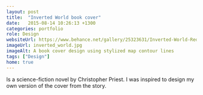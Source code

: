 ```yaml
---
layout: post
title:  "Inverted World book cover"
date:   2015-08-14 10:26:13 +1300
categories: portfolio
role: Design
websiteUrl: https://www.behance.net/gallery/25323631/Inverted-World-Redesign
imageUrl: inverted_world.jpg
imageAlt: A book cover design using stylized map contour lines 
tags: ["Design"]
home: true
---
```

Is a science-fiction novel by Christopher Priest. I was inspired to design my own version of the cover from the story. 

